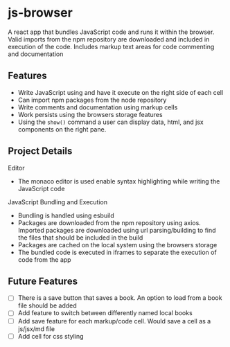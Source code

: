 # js-browser

A react app that bundles JavaScript code and runs it within the browser. Valid imports from the npm repository are downloaded and included in execution of the code.
Includes markup text areas for code commenting and documentation

## Features

- Write JavaScript using and have it execute on the right side of each cell
- Can import npm packages from the node repository
- Write comments and documentation using markup cells
- Work persists using the browsers storage features
- Using the `show()` command a user can display data, html, and jsx components on the right pane.

## Project Details

Editor

- The monaco editor is used enable syntax highlighting while writing the JavaScript code

JavaScript Bundling and Execution

- Bundling is handled using esbuild
- Packages are downloaded from the npm repository using axios. Imported packages are downloaded using url parsing/building to find the files that should be included in the build
- Packages are cached on the local system using the browsers storage
- The bundled code is executed in iframes to separate the execution of code from the app

## Future Features

- [ ] There is a save button that saves a book. An option to load from a book file should be added
- [ ] Add feature to switch between differently named local books
- [ ] Add save feature for each markup/code cell. Would save a cell as a js/jsx/md file
- [ ] Add cell for css styling
